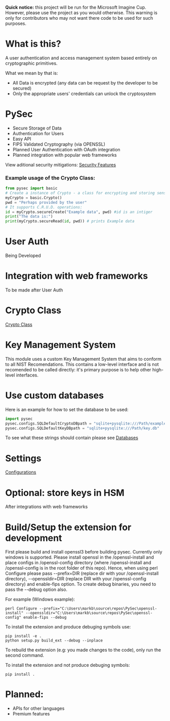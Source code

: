 **Quick notice:** this project will be run for the Microsoft Imagine Cup. However, please use the project as you would otherwise. This warning is only for contributors who may not want there code to be used for such purposes. 

# What is this?

A user authentication and access management system based entirely on cryptographic primitives.

What we mean by that is:
- All Data is encrypted (any data can be request by the developer to be secured)
- Only the appropriate users' credentials can unlock the cryptosystem 

# PySec 
- Secure Storage of Data
- Authentication for Users
- Easy API
- FIPS Validated Cryptography (via OPENSSL)
- Planned User Authentication with OAuth integration
- Planned integration with popular web frameworks

View aditional security mitigations: [Security Features](security/sec_feature_plan.md)

### Example usage of the Crypto Class: 
```python
from pysec import basic
# Create a instance of Crypto - a class for encrypting and storing sensitive data.
myCrypto = basic.Crypto()
pwd = "Perhaps provided by the user"
# It supports C.R.U.D. operations:
id = myCrypto.secureCreate("Example data", pwd) #id is an intiger
print("The data is:")
print(myCrypto.secureRead(id, pwd)) # prints Example data
```

# User Auth
Being Developed

# Integration with web frameworks
To be made after User Auth 

# Crypto Class
[Crypto Class](README-CRYPTO.md)

# Key Management System
This module uses a custom Key Management System that aims to conform to all NIST Recomendations. This contains a low-level interface and is not recomended to be called directly: it's primary purpose is to help other high-level interfaces. 

# Use custom databases
Here is an example for how to set the database to be used:
```python
import pysec
pysec.configs.SQLDefaultCryptoDBpath = "sqlite+pysqlite:///Path/example.db"
pysec.configs.SQLDefaultKeyDBpath = "sqlite+pysqlite:///Path/key.db"
```
To see what these strings should contain please see [Databases](README-DATABASES.md)

# Settings
[Configurations](README-CONFIGS.md)

# Optional: store keys in HSM
After integrations with web frameworks

# Build/Setup the extension for development
First please build and install openssl3 before building pysec. Currently only windows is supported. Please install openssl in the /openssl-install and place configs in /openssl-config directory (where /openssl-install and /openssl-config is in the root folder of this repo). Hence, when using perl Configure please pass --prefix=DIR (replace dir with your /openssl-install directory), --openssldir=DIR (replace DIR with your /openssl-config directory) and enable-fips option. 
To create debug binaries, you need to pass the --debug option also. 

For example (Windows example): 
```shell 
perl Configure --prefix="C:\Users\markb\source\repos\PySec\openssl-install" --openssldir="C:\Users\markb\source\repos\PySec\openssl-config" enable-fips --debug
```

To install the extension and produce debuging symbols use: 
```shell
pip install -e .
python setup.py build_ext --debug --inplace 
```
To rebuild the extension (e.g: you made changes to the code), only run the second command. 

To install the extension and not produce debuging symbols:
```shell
pip install . 
```

# Planned: 
- APIs for other languages
- Premium features 
